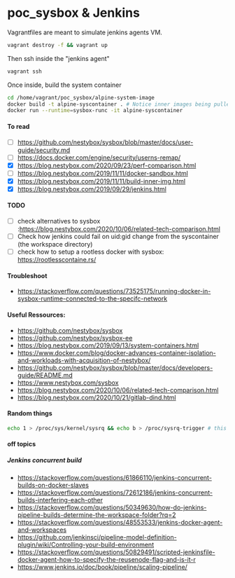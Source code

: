 # poc_sysbox & Jenkins

Vagrantfiles are meant to simulate jenkins agents VM.
```sh
vagrant destroy -f && vagrant up
```
Then ssh inside the "jenkins agent"
```sh
vagrant ssh
```

Once inside, build the system container
```sh
cd /home/vagrant/poc_sysbox/alpine-system-image
docker build -t alpine-syscontainer . # Notice inner images being pulled
docker run --runtime=sysbox-runc -it alpine-syscontainer
```

#### To read
- [ ] https://github.com/nestybox/sysbox/blob/master/docs/user-guide/security.md
- [ ] https://docs.docker.com/engine/security/userns-remap/
- [x] https://blog.nestybox.com/2020/09/23/perf-comparison.html
- [ ] https://blog.nestybox.com/2019/11/11/docker-sandbox.html
- [x] https://blog.nestybox.com/2019/11/11/build-inner-img.html
- [x] https://blog.nestybox.com/2019/09/29/jenkins.html

#### TODO
- [ ] check alternatives to sysbox :https://blog.nestybox.com/2020/10/06/related-tech-comparison.html
- [ ] Check how jenkins could fail on uid:gid change from the syscontainer (the workspace directory)
- [ ] check how to setup a rootless docker with sysbox: https://rootlesscontaine.rs/

#### Troubleshoot
- https://stackoverflow.com/questions/73525175/running-docker-in-sysbox-runtime-connected-to-the-specifc-network
#### Useful Ressources:
- https://github.com/nestybox/sysbox
- https://github.com/nestybox/sysbox-ee
- https://blog.nestybox.com/2019/09/13/system-containers.html
- https://www.docker.com/blog/docker-advances-container-isolation-and-workloads-with-acquisition-of-nestybox/
- https://github.com/nestybox/sysbox/blob/master/docs/developers-guide/README.md
- https://www.nestybox.com/sysbox
- https://blog.nestybox.com/2020/10/06/related-tech-comparison.html
- https://blog.nestybox.com/2020/10/21/gitlab-dind.html


#### Random things

```sh
echo 1 > /proc/sys/kernel/sysrq && echo b > /proc/sysrq-trigger # this reboot the host if the container is privileged... too bad !
```

#### off topics
##### Jenkins concurrent build
- https://stackoverflow.com/questions/61866110/jenkins-concurrent-builds-on-docker-slaves
- https://stackoverflow.com/questions/72612186/jenkins-concurrent-builds-interfering-each-other
- https://stackoverflow.com/questions/50349630/how-do-jenkins-pipeline-builds-determine-the-workspace-folder?rq=2
- https://stackoverflow.com/questions/48553533/jenkins-docker-agent-and-workspaces
- https://github.com/jenkinsci/pipeline-model-definition-plugin/wiki/Controlling-your-build-environment
- https://stackoverflow.com/questions/50829491/scripted-jenkinsfile-docker-agent-how-to-specify-the-reusenode-flag-and-is-it-r
- https://www.jenkins.io/doc/book/pipeline/scaling-pipeline/
